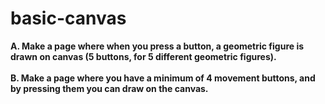 # basic-canvas
<b>A. Make a page where when you press a button, a geometric figure is drawn on canvas (5 buttons, for 5 different geometric figures).</b>
<br><br>
<b>B. Make a page where you have a minimum of 4 movement buttons, and by pressing them you can draw on the canvas.</b>

